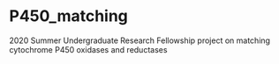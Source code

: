 # P450_matching
2020 Summer Undergraduate Research Fellowship project on matching cytochrome P450 oxidases and reductases
